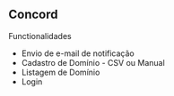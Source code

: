 ## Concord 

Functionalidades

- Envio de e-mail de notificação
- Cadastro de Domínio - CSV ou Manual
- Listagem de Domínio 
- Login  